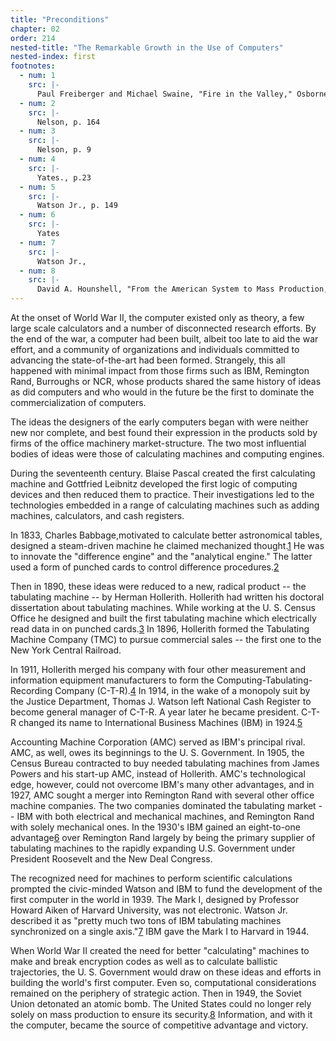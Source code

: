 ```yaml
---
title: "Preconditions"
chapter: 02
order: 214
nested-title: "The Remarkable Growth in the Use of Computers"
nested-index: first
footnotes:
  - num: 1
    src: |-
      Paul Freiberger and Michael Swaine, "Fire in the Valley," Osborne/McGraw-Hill 1984, p. 3
  - num: 2
    src: |-
      Nelson, p. 164
  - num: 3
    src: |-
      Nelson, p. 9
  - num: 4
    src: |-
      Yates., p.23
  - num: 5
    src: |-
      Watson Jr., p. 149
  - num: 6
    src: |-
      Yates
  - num: 7
    src: |-
      Watson Jr.,
  - num: 8
    src: |-
      David A. Hounshell, "From the American System to Mass Production, 1800-1932," John Hopkins University Press 1984, p. 13
---
```


At the onset of World War II, the computer existed only as theory, a few large scale calculators and a number of disconnected research efforts. By the end of the war, a computer had been built, albeit too late to aid the war effort, and a community of organizations and individuals committed to advancing the state-of-the-art had been formed. Strangely, this all happened with minimal impact from those firms such as IBM, Remington Rand, Burroughs or NCR, whose products shared the same history of ideas as did computers and who would in the future be the first to dominate the commercialization of computers.

The ideas the designers of the early computers began with were neither new nor complete, and best found their expression in the products sold by firms of the office machinery market-structure. The two most influential bodies of ideas were those of calculating machines and computing engines.

During the seventeenth century. Blaise Pascal created the first calculating machine and Gottfried Leibnitz developed the first logic of computing devices and then reduced them to practice. Their investigations led to the technologies embedded in a range of calculating machines such as adding machines, calculators, and cash registers.

In 1833, Charles Babbage,motivated to calculate better astronomical tables, designed a steam-driven machine he claimed mechanized thought.<a name="fnloc1" href="#fn1">1</a> He was to innovate the "difference engine" and the "analytical engine." The latter used a form of punched cards to control difference procedures.<a name="fnloc2" href="#fn2">2</a> 

Then in 1890, these ideas were reduced to a new, radical product -- the tabulating machine -- by Herman Hollerith. Hollerith had written his doctoral dissertation about tabulating machines. While working at the U. S. Census Office he designed and built the first tabulating machine which electrically read data in on punched cards.<a name="fnloc3" href="#fn3">3</a> In 1896, Hollerith formed the Tabulating Machine Company (TMC) to pursue commercial sales -- the first one to the New York Central Railroad.

In 1911, Hollerith merged his company with four other measurement and information equipment manufacturers to form the Computing-Tabulating-Recording Company (C-T-R).<a name="fnloc4" href="#fn4">4</a> In 1914, in the wake of a monopoly suit by the Justice Department, Thomas J. Watson left National Cash Register to become general manager of C-T-R. A year later he became president. C-T-R changed its name to International Business Machines (IBM) in 1924.<a name="fnloc5" href="#fn5">5</a> 

Accounting Machine Corporation (AMC) served as IBM's principal rival. AMC, as well, owes its beginnings to the U. S. Government. In 1905, the Census Bureau contracted to buy needed tabulating machines from James Powers and his start-up AMC, instead of Hollerith. AMC's technological edge, however, could not overcome IBM's many other advantages, and in 1927, AMC sought a merger into Remington Rand with several other office machine companies. The two companies dominated the tabulating market -- IBM with both electrical and mechanical machines, and Remington Rand with solely mechanical ones. In the 1930's IBM gained an eight-to-one advantage<a name="fnloc6" href="#fn6">6</a> over Remington Rand largely by being the primary supplier of tabulating machines to the rapidly expanding U.S. Government under President Roosevelt and the New Deal Congress.

The recognized need for machines to perform scientific calculations prompted the civic-minded Watson and IBM to fund the development of the first computer in the world in 1939. The Mark I, designed by Professor Howard Aiken of Harvard University, was not electronic. Watson Jr. described it as "pretty much two tons of IBM tabulating machines synchronized on a single axis."<a name="fnloc7" href="#fn7">7</a> IBM gave the Mark I to Harvard in 1944.

When World War II created the need for better "calculating" machines to make and break encryption codes as well as to calculate ballistic trajectories, the U. S. Government would draw on these ideas and efforts in building the world's first computer. Even so, computational considerations remained on the periphery of strategic action. Then in 1949, the Soviet Union detonated an atomic bomb. The United States could no longer rely solely on mass production to ensure its security.<a name="fnloc8" href="#fn8">8</a> Information, and with it the computer, became the source of competitive advantage and victory.

